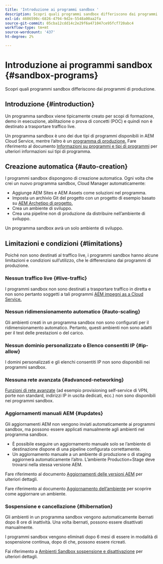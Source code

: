 ```yaml
---
title: 'Introduzione ai programmi sandbox '
description: Scopri quali programmi sandbox differiscono dai programmi di produzione.
exl-id: 4606590c-6826-4794-9d2e-5548a00aa2fa
source-git-commit: 05cba12cdd14c2e29f6a471047ce95fcf720abc4
workflow-type: tm+mt
source-wordcount: '437'
ht-degree: 2%

---
```



# Introduzione ai programmi sandbox {#sandbox-programs}

Scopri quali programmi sandbox differiscono dai programmi di produzione.

## Introduzione {#introduction}

Un programma sandbox viene tipicamente creato per scopi di formazione, demo in esecuzione, abilitazione o prova di concetti (POC) e quindi non è destinato a trasportare traffico live.

Un programma sandbox è uno dei due tipi di programmi disponibili in AEM Cloud Service, mentre l’altro è un [programma di produzione.](introduction-production-programs.md) Fare riferimento al documento [Informazioni su programmi e tipi di programmi](/help/implementing/cloud-manager/getting-access-to-aem-in-cloud/program-types.md) per ulteriori informazioni sui tipi di programma.

## Creazione automatica {#auto-creation}

I programmi sandbox dispongono di creazione automatica. Ogni volta che crei un nuovo programma sandbox, Cloud Manager automaticamente:

* Aggiunge AEM Sites e AEM Assets come soluzioni nel programma.
* Imposta un archivio Git del progetto con un progetto di esempio basato su [AEM Archetipo di progetto.](https://experienceleague.adobe.com/docs/experience-manager-core-components/using/developing/archetype/overview.html?lang=it)
* Crea un ambiente di sviluppo.
* Crea una pipeline non di produzione da distribuire nell’ambiente di sviluppo.

Un programma sandbox avrà un solo ambiente di sviluppo.

## Limitazioni e condizioni {#limitations}

Poiché non sono destinati al traffico live, i programmi sandbox hanno alcune limitazioni e condizioni sull’utilizzo, che le differenziano dai programmi di produzione.

### Nessun traffico live {#live-traffic}

I programmi sandbox non sono destinati a trasportare traffico in diretta e non sono pertanto soggetti a tali programmi [AEM impegni as a Cloud Service.](https://www.adobe.com/legal/service-commitments.html)

### Nessun ridimensionamento automatico {#auto-scaling}

Gli ambienti creati in un programma sandbox non sono configurati per il ridimensionamento automatico. Pertanto, questi ambienti non sono adatti per il test delle prestazioni o del carico.

### Nessun dominio personalizzato o Elenco consentiti IP {#ip-allow}

I domini personalizzati e gli elenchi consentiti IP non sono disponibili nei programmi sandbox.

### Nessuna rete avanzata {#advanced-networking}

[Funzioni di rete avanzate](/help/security/configuring-advanced-networking.md) (ad esempio provisioning self-service di VPN, porte non standard, indirizzi IP in uscita dedicati, ecc.) non sono disponibili nei programmi sandbox.

### Aggiornamenti manuali AEM {#updates}

Gli aggiornamenti AEM non vengono inviati automaticamente ai programmi sandbox, ma possono essere applicati manualmente agli ambienti nel programma sandbox.

* È possibile eseguire un aggiornamento manuale solo se l’ambiente di destinazione dispone di una pipeline configurata correttamente.
* Un aggiornamento manuale a un ambiente di produzione o di staging aggiornerà automaticamente l’altro. L’ambiente Production+Stage deve trovarsi nella stessa versione AEM.

Fare riferimento al documento [Aggiornamenti delle versioni AEM](/help/implementing/deploying/aem-version-updates.md) per ulteriori dettagli.

Fare riferimento al documento [Aggiornamento dell’ambiente](/help/implementing/cloud-manager/manage-environments.md#updating-dev-environment) per scoprire come aggiornare un ambiente.

### Sospensione e cancellazione {#hibernation}

Gli ambienti in un programma sandbox vengono automaticamente ibernati dopo 8 ore di inattività. Una volta ibernati, possono essere disattivati manualmente.

I programmi sandbox vengono eliminati dopo 6 mesi di essere in modalità di sospensione continua, dopo di che, possono essere ricreati.

Fai riferimento a [Ambienti Sandbox sospensione e disattivazione](/help/implementing/cloud-manager/getting-access-to-aem-in-cloud/hibernating-environments.md) per ulteriori dettagli.
